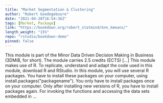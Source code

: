 ```yaml
---
title: "Market Segmentation & Clustering"
author: "Robert Goedegebuure"
date: "2021-04-28T16:54:36Z"
tags: [Market, Package]
link: "https://bookdown.org/robert_statmind/knn_kmeans/"
length_weight: "15%"
repo: "rstudio/bookdown-demo"
pinned: false
---
```


This module is part of the Minor Data Driven Decision Making in Business (3DMiB, for short). The module carries 2.5 credits (ECTS) [...] This module makes use of R. To replicate, understand and adapt the code used in this module, download R and RStudio. In this module, you will use several R packages. You have to install these packages on your computer, using install.packages("packagename"). You only have to install packages once on your computer. Only after installing new versions of R, you have to install packages again. For invoking the functions and accessing the data sets embedded in ...
